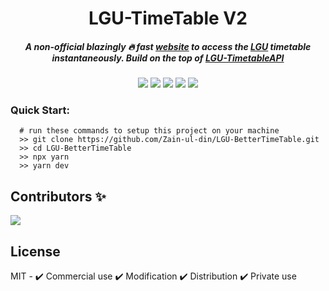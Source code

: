 
<!-- INTRO -->

<h1 align="center">LGU-TimeTable V2 

<h5 align="center">
    A non-official blazingly 🔥 fast <a href = 'https://lgutimetable.vercel.app/'>website</a> to access the 
    <a href = 'https://lgu.edu.pk/'>LGU</a>
    timetable instantaneously. Build on the top of
    <a href = 'https://github.com/IIvexII/LGU-TimetableAPI'>LGU-TimetableAPI</a>
</h5>

<!-- TECH STACK -->

<p align="center">
   <img src = 'https://camo.githubusercontent.com/67a01fa7cf337616274f39c070a11638f2e65720e414ef55b8dd3f9c2a803b2a/68747470733a2f2f696d672e736869656c64732e696f2f7374617469632f76313f7374796c653d666f722d7468652d6261646765266d6573736167653d526561637426636f6c6f723d323232323232266c6f676f3d5265616374266c6f676f436f6c6f723d363144414642266c6162656c3d' 
     />
    <img src = 'https://camo.githubusercontent.com/773cfd323f61dbc7301a98e28c69fbd0f27f491272f4acf48106936ca1d14c47/68747470733a2f2f696d672e736869656c64732e696f2f7374617469632f76313f7374796c653d666f722d7468652d6261646765266d6573736167653d5479706553637269707426636f6c6f723d333137384336266c6f676f3d54797065536372697074266c6f676f436f6c6f723d464646464646266c6162656c3d'/>
    <img src = 'https://camo.githubusercontent.com/d96a01edb67770ddc4a8794895b4e2c1fab10e9fab40060b287bcb3448915a01/68747470733a2f2f696d672e736869656c64732e696f2f7374617469632f76313f7374796c653d666f722d7468652d6261646765266d6573736167653d5669746526636f6c6f723d363436434646266c6f676f3d56697465266c6f676f436f6c6f723d464646464646266c6162656c3d'   
    />
    <img src = 'https://camo.githubusercontent.com/9be161579f0737f301d45929820470e22ad2af41a92524b150dca40fce3c765d/68747470733a2f2f696d672e736869656c64732e696f2f7374617469632f76313f7374796c653d666f722d7468652d6261646765266d6573736167653d4368616b72612b554926636f6c6f723d333139373935266c6f676f3d4368616b72612b5549266c6f676f436f6c6f723d464646464646266c6162656c3d'/>
    <img src = 'https://camo.githubusercontent.com/0456715c6d0d037b19e6c0dc17370ad1ca16690f00985645e6f862cdcfe5d019/68747470733a2f2f696d672e736869656c64732e696f2f7374617469632f76313f7374796c653d666f722d7468652d6261646765266d6573736167653d507265747469657226636f6c6f723d323232323232266c6f676f3d5072657474696572266c6f676f436f6c6f723d463742393345266c6162656c3d'/>

</p>

<!-- DOCS -->

### Quick Start: 
```command
  # run these commands to setup this project on your machine
  >> git clone https://github.com/Zain-ul-din/LGU-BetterTimeTable.git
  >> cd LGU-BetterTimeTable
  >> npx yarn 
  >> yarn dev
```

## Contributors ✨

<a href="https://github.com/Zain-ul-din/LGU-BetterTimeTable/graphs/contributors">
  <img src="https://contrib.rocks/image?repo=Zain-ul-din/LGU-BetterTimeTable" />
</a>


<!-- license -->
## License

MIT - ✔️ Commercial use ✔️ Modification ✔️ Distribution ✔️ Private use